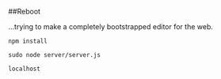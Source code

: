 ##Reboot

...trying to make a completely bootstrapped editor for the web.

`npm install`

`sudo node server/server.js`

`localhost`
